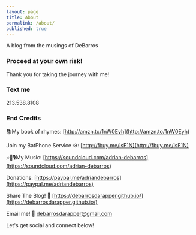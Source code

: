 ```yaml
---
layout: page
title: About
permalink: /about/
published: true
---
```


A blog from the musings of DeBarros

### Proceed at your own risk!

Thank you for taking the journey with me!

### Text me

213.538.8108

### End Credits

📚My book of rhymes:  [http://amzn.to/1nW0Eyh](http://amzn.to/1nW0Eyh)

Join my BatPhone Service ⚙️: [http://fbuy.me/lsF1N](http://fbuy.me/lsF1N)

🎶🎵🎙My Music:  [https://soundcloud.com/adrian-debarros](https://soundcloud.com/adrian-debarros)

Donations: [https://paypal.me/adriandebarros](https://paypal.me/adriandebarros)

Share The Blog! 📡 [https://debarrosdarapper.github.io/](https://debarrosdarapper.github.io/)

Email me! 📧 [debarrosdarapper@gmail.com](debarrosdarapper@gmail.com)

Let's get social and connect below!

